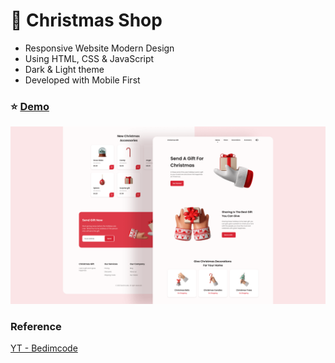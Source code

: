 # :christmas_tree: Christmas Shop

- Responsive Website Modern Design
- Using HTML, CSS & JavaScript
- Dark & Light theme
- Developed with Mobile First

### :star: [Demo](https://fakestandard.github.io/rwd-christmas-shop/)

![COVER](./preview.png)

### Reference
[YT - Bedimcode](https://www.youtube.com/watch?v=RTIueV7zERY)
